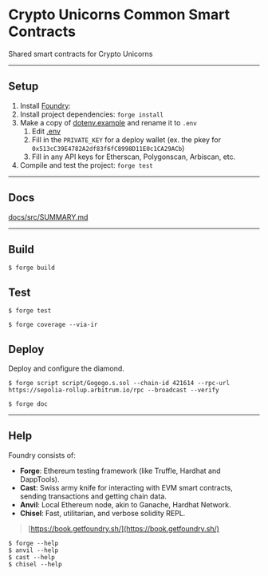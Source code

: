# Crypto Unicorns Common Smart Contracts
Shared smart contracts for Crypto Unicorns

---

## Setup

1. Install [Foundry](https://book.getfoundry.sh/getting-started/installation):
2. Install project dependencies: `forge install`
3. Make a copy of [dotenv.example](dotenv.example) and rename it to `.env`
   1. Edit [.env](.env)
   2. Fill in the `PRIVATE_KEY` for a deploy wallet (ex. the pkey for `0x513cC39E4782A2df83f6fC8998D11E0c1CA29ACb`)
   3. Fill in any API keys for Etherscan, Polygonscan, Arbiscan, etc.
4. Compile and test the project: `forge test`


---

## Docs

[docs/src/SUMMARY.md](docs/src/SUMMARY.md)

---

## Build
```shell
$ forge build
```

## Test
```shell
$ forge test
```

```
$ forge coverage --via-ir
```

## Deploy
Deploy and configure the diamond.

```shell
$ forge script script/Gogogo.s.sol --chain-id 421614 --rpc-url https://sepolia-rollup.arbitrum.io/rpc --broadcast --verify
```

```shell
$ forge doc
```

---

## Help
Foundry consists of:
-   **Forge**: Ethereum testing framework (like Truffle, Hardhat and DappTools).
-   **Cast**: Swiss army knife for interacting with EVM smart contracts, sending transactions and getting chain data.
-   **Anvil**: Local Ethereum node, akin to Ganache, Hardhat Network.
-   **Chisel**: Fast, utilitarian, and verbose solidity REPL.

> [https://book.getfoundry.sh/](https://book.getfoundry.sh/)

```shell
$ forge --help
$ anvil --help
$ cast --help
$ chisel --help
```
